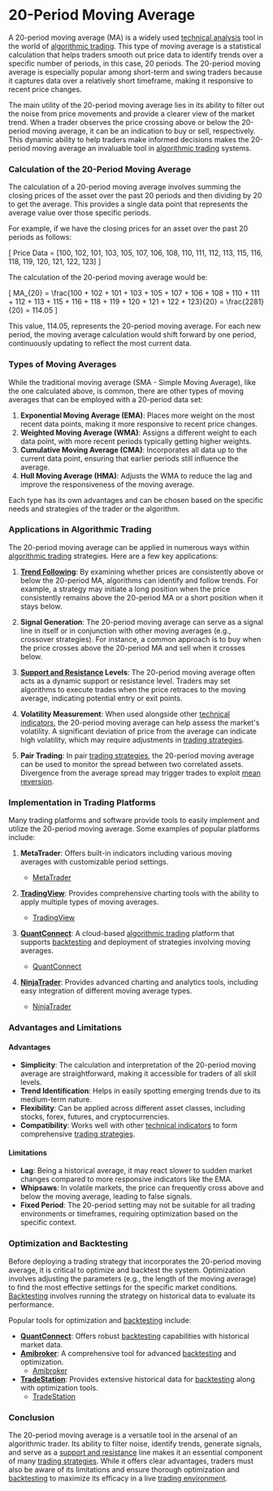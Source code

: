 # 20-Period Moving Average

A 20-period moving average (MA) is a widely used [technical analysis](../t/technical_analysis.md) tool in the world of [algorithmic trading](../a/algorithmic_trading.md). This type of moving average is a statistical calculation that helps traders smooth out price data to identify trends over a specific number of periods, in this case, 20 periods. The 20-period moving average is especially popular among short-term and swing traders because it captures data over a relatively short timeframe, making it responsive to recent price changes.

The main utility of the 20-period moving average lies in its ability to filter out the noise from price movements and provide a clearer view of the market trend. When a trader observes the price crossing above or below the 20-period moving average, it can be an indication to buy or sell, respectively. This dynamic ability to help traders make informed decisions makes the 20-period moving average an invaluable tool in [algorithmic trading](../a/algorithmic_trading.md) systems.

### Calculation of the 20-Period Moving Average

The calculation of a 20-period moving average involves summing the closing prices of the asset over the past 20 periods and then dividing by 20 to get the average. This provides a single data point that represents the average value over those specific periods.

For example, if we have the closing prices for an asset over the past 20 periods as follows:

\[ 
Price Data = [100, 102, 101, 103, 105, 107, 106, 108, 110, 111, 112, 113, 115, 116, 118, 119, 120, 121, 122, 123] 
\]

The calculation of the 20-period moving average would be:

\[ 
MA_{20} = \frac{100 + 102 + 101 + 103 + 105 + 107 + 106 + 108 + 110 + 111 + 112 + 113 + 115 + 116 + 118 + 119 + 120 + 121 + 122 + 123}{20} = \frac{2281}{20} = 114.05 
\]

This value, 114.05, represents the 20-period moving average. For each new period, the moving average calculation would shift forward by one period, continuously updating to reflect the most current data.

### Types of Moving Averages

While the traditional moving average (SMA - Simple Moving Average), like the one calculated above, is common, there are other types of moving averages that can be employed with a 20-period data set:

1. **Exponential Moving Average (EMA)**: Places more weight on the most recent data points, making it more responsive to recent price changes.
2. **Weighted Moving Average (WMA)**: Assigns a different weight to each data point, with more recent periods typically getting higher weights.
3. **Cumulative Moving Average (CMA)**: Incorporates all data up to the current data point, ensuring that earlier periods still influence the average.
4. **Hull Moving Average (HMA)**: Adjusts the WMA to reduce the lag and improve the responsiveness of the moving average.

Each type has its own advantages and can be chosen based on the specific needs and strategies of the trader or the algorithm.

### Applications in Algorithmic Trading

The 20-period moving average can be applied in numerous ways within [algorithmic trading](../a/algorithmic_trading.md) strategies. Here are a few key applications:

1. **[Trend Following](../t/trend_following.md)**: By examining whether prices are consistently above or below the 20-period MA, algorithms can identify and follow trends. For example, a strategy may initiate a long position when the price consistently remains above the 20-period MA or a short position when it stays below.

2. **Signal Generation**: The 20-period moving average can serve as a signal line in itself or in conjunction with other moving averages (e.g., crossover strategies). For instance, a common approach is to buy when the price crosses above the 20-period MA and sell when it crosses below.

3. **[Support and Resistance](../s/support_and_resistance.md) Levels**: The 20-period moving average often acts as a dynamic support or resistance level. Traders may set algorithms to execute trades when the price retraces to the moving average, indicating potential entry or exit points.

4. **Volatility Measurement**: When used alongside other [technical indicators](../t/technical_indicators.md), the 20-period moving average can help assess the market's volatility. A significant deviation of price from the average can indicate high volatility, which may require adjustments in [trading strategies](../t/trading_strategies.md).

5. **Pair Trading**: In pair [trading strategies](../t/trading_strategies.md), the 20-period moving average can be used to monitor the spread between two correlated assets. Divergence from the average spread may trigger trades to exploit [mean reversion](../m/mean_reversion.md).

### Implementation in Trading Platforms

Many trading platforms and software provide tools to easily implement and utilize the 20-period moving average. Some examples of popular platforms include:

1. **MetaTrader**: Offers built-in indicators including various moving averages with customizable period settings.
   - [MetaTrader](https://www.metatrader4.com/)

2. **[TradingView](../t/tradingview.md)**: Provides comprehensive charting tools with the ability to apply multiple types of moving averages.
   - [TradingView](https://www.tradingview.com/)

3. **[QuantConnect](../q/quantconnect.md)**: A cloud-based [algorithmic trading](../a/algorithmic_trading.md) platform that supports [backtesting](../b/backtesting.md) and deployment of strategies involving moving averages.
   - [QuantConnect](https://www.quantconnect.com/)

4. **[NinjaTrader](../n/ninjatrader.md)**: Provides advanced charting and analytics tools, including easy integration of different moving average types.
   - [NinjaTrader](https://ninjatrader.com/)

### Advantages and Limitations

#### Advantages

- **Simplicity**: The calculation and interpretation of the 20-period moving average are straightforward, making it accessible for traders of all skill levels.
- **Trend Identification**: Helps in easily spotting emerging trends due to its medium-term nature.
- **Flexibility**: Can be applied across different asset classes, including stocks, forex, futures, and cryptocurrencies.
- **Compatibility**: Works well with other [technical indicators](../t/technical_indicators.md) to form comprehensive [trading strategies](../t/trading_strategies.md).

#### Limitations

- **Lag**: Being a historical average, it may react slower to sudden market changes compared to more responsive indicators like the EMA.
- **Whipsaws**: In volatile markets, the price can frequently cross above and below the moving average, leading to false signals.
- **Fixed Period**: The 20-period setting may not be suitable for all trading environments or timeframes, requiring optimization based on the specific context.

### Optimization and Backtesting

Before deploying a trading strategy that incorporates the 20-period moving average, it is critical to optimize and backtest the system. Optimization involves adjusting the parameters (e.g., the length of the moving average) to find the most effective settings for the specific market conditions. [Backtesting](../b/backtesting.md) involves running the strategy on historical data to evaluate its performance.

Popular tools for optimization and [backtesting](../b/backtesting.md) include:

- **[QuantConnect](../q/quantconnect.md)**: Offers robust [backtesting](../b/backtesting.md) capabilities with historical market data.
- **[Amibroker](../a/amibroker.md)**: A comprehensive tool for advanced [backtesting](../b/backtesting.md) and optimization.
  - [Amibroker](https://www.amibroker.com/)
- **[TradeStation](../t/tradestation.md)**: Provides extensive historical data for [backtesting](../b/backtesting.md) along with optimization tools.
  - [TradeStation](https://www.tradestation.com/)

### Conclusion

The 20-period moving average is a versatile tool in the arsenal of an algorithmic trader. Its ability to filter noise, identify trends, generate signals, and serve as a [support and resistance](../s/support_and_resistance.md) line makes it an essential component of many [trading strategies](../t/trading_strategies.md). While it offers clear advantages, traders must also be aware of its limitations and ensure thorough optimization and [backtesting](../b/backtesting.md) to maximize its efficacy in a live [trading environment](../t/trading_environment.md).
